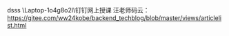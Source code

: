 dsss
\\Laptop-1o4g8o2l\钉钉网上授课
汪老师码云：https://gitee.com/ww24kobe/backend_techblog/blob/master/views/articlelist.html